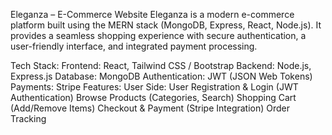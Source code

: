 Eleganza – E-Commerce Website
Eleganza is a modern e-commerce platform built using the MERN stack (MongoDB, Express, React, Node.js). It provides a seamless shopping experience with secure authentication, a user-friendly interface, and integrated payment processing.

Tech Stack:
Frontend: React, Tailwind CSS / Bootstrap
Backend: Node.js, Express.js
Database: MongoDB
Authentication: JWT (JSON Web Tokens)
Payments: Stripe
Features:
User Side:
 User Registration & Login (JWT Authentication)
 Browse Products (Categories, Search)
 Shopping Cart (Add/Remove Items)
 Checkout & Payment (Stripe Integration)
 Order Tracking
